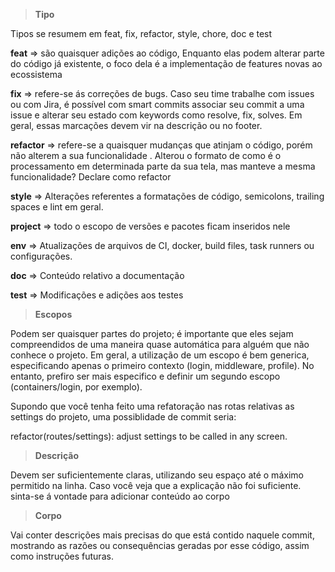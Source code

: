 > **Tipo**

Tipos se resumem em feat, fix, refactor, style, chore, doc e test

**feat** => são quaisquer adições ao código, Enquanto elas podem alterar parte do código já existente, o foco dela é a implementação de features novas ao ecossistema

**fix** => refere-se ás correções de bugs. Caso seu time trabalhe com issues ou com Jira, é possível com smart commits associar seu commit a uma issue e alterar seu estado com keywords como resolve, fix, solves. Em geral, essas marcações devem vir na descrição ou no footer.

**refactor** => refere-se a quaisquer mudanças que atinjam o código, porém não alterem a sua funcionalidade . Alterou o formato de como é o processamento em determinada parte da sua tela, mas manteve a mesma funcionalidade? Declare como refactor

**style** => Alterações referentes a formatações de código, semicolons, trailing spaces e lint em geral.

**project** => todo o escopo de versões e pacotes ficam inseridos nele

**env** => Atualizações de arquivos de CI, docker, build files, task runners ou configurações.

**doc** => Conteúdo relativo a documentação

**test** => Modificações e adições aos testes

> **Escopos**

Podem ser quaisquer partes do projeto; é importante que eles sejam compreendidos de uma maneira quase automática para alguém que não conhece o projeto. Em geral, a utilização de um escopo é bem generica, especificando apenas o primeiro contexto (login, middleware, profile). No entanto, prefiro ser mais especifico e definir um segundo escopo (containers/login, por exemplo).

Supondo que você tenha feito uma refatoração nas rotas relativas as settings do projeto, uma possiblidade de commit seria:

refactor(routes/settings): adjust settings to be called in any screen.

> **Descrição**

Devem ser suficientemente claras, utilizando seu espaço até o máximo permitido na linha. Caso você veja que a explicação não foi suficiente. sinta-se á vontade para adicionar conteúdo ao corpo

> **Corpo**

Vai conter descrições mais precisas do que está contido naquele commit, mostrando as razões ou consequências geradas por esse código, assim como instruções futuras.
